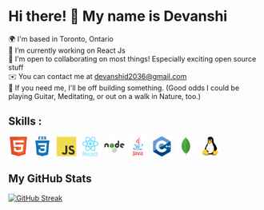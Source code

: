 <h1>Hi there! 👋 My name is Devanshi </h1>


🌍 I'm based in Toronto, Ontario <br />
🔭 I’m currently working on React Js<br />
👯 I'm open to collaborating on most things! Especially exciting open source stuff<br />
✉️ You can contact me at devanshid2036@gmail.com<br />
🌱 If you need me, I'll be off building something. (Good odds I could be playing Guitar, Meditating, or out on a walk in Nature, too.)<br />




<h2> Skills : </h2>
<div>
  <img src="https://github.com/devicons/devicon/blob/master/icons/html5/html5-original.svg" title="HTML5" alt="HTML" width="40" height="40"/>&nbsp;
  <img src="https://github.com/devicons/devicon/blob/master/icons/css3/css3-plain-wordmark.svg"  title="CSS3" alt="CSS" width="40" height="40"/>&nbsp;
  <img src="https://github.com/devicons/devicon/blob/master/icons/javascript/javascript-original.svg" title="JavaScript" alt="JavaScript" width="40" height="40"/>&nbsp;
  <img src="https://github.com/devicons/devicon/blob/master/icons/react/react-original-wordmark.svg" title="React" alt="React" width="40" height="40"/>&nbsp;
  <img src="https://github.com/devicons/devicon/blob/master/icons/nodejs/nodejs-original-wordmark.svg" title="Node" alt="Node" width="40" height="40"/>&nbsp;
  <img src="https://github.com/devicons/devicon/blob/master/icons/java/java-original-wordmark.svg" title="Java" alt="Java" width="40" height="40"/>&nbsp;
 <img src="https://github.com/devicons/devicon/blob/master/icons/cplusplus/cplusplus-original.svg" title="C++" alt="C++" width="40" height="40"/>&nbsp;
  <img src="https://github.com/devicons/devicon/blob/master/icons/mongodb/mongodb-original.svg" title="MongoDb" alt="MongoDb" width="40" height="40"/>&nbsp;
  <img src="https://github.com/devicons/devicon/blob/master/icons/linux/linux-original.svg" title="Linux" alt="Linux" width="40" height="40"/>&nbsp;
</div>

<div>
<h2> My GitHub Stats </h2>
 <a href="https://git.io/streak-stats"><img src="https://github-readme-streak-stats.herokuapp.com?user=devanshidevanshi" alt="GitHub Streak" /></a>
</div>
